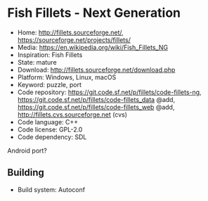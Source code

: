 # Fish Fillets - Next Generation

- Home: http://fillets.sourceforge.net/, https://sourceforge.net/projects/fillets/
- Media: https://en.wikipedia.org/wiki/Fish_Fillets_NG
- Inspiration: Fish Fillets
- State: mature
- Download: http://fillets.sourceforge.net/download.php
- Platform: Windows, Linux, macOS
- Keyword: puzzle, port
- Code repository: https://git.code.sf.net/p/fillets/code-fillets-ng, https://git.code.sf.net/p/fillets/code-fillets_data @add, https://git.code.sf.net/p/fillets/code-fillets_web @add, http://fillets.cvs.sourceforge.net (cvs)
- Code language: C++
- Code license: GPL-2.0
- Code dependency: SDL

Android port?

## Building

- Build system: Autoconf
